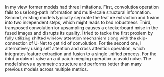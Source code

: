 In my view, former models had three limitations. First, convolution operation fails to use long-path information and multi-scale structural information. Second, existing models typically separate the feature extraction and fusion into two independent steps, which might leads to bad robustness. Third, transposed convolution for upsampling causes a checkerboard noise in the fused images and disrupts its quality.
I tried to tackle the first problem by fully utilizing shifted window attention mechanism along with the skip-connection of U-Net to get rid of convolution. For the second one, I alternatively using self attention and cross attention operation, which integrates feature extraction and fusion to a single unified process. For the third problem I raise an anti patch merging operation to avoid noise.
The model shows a symmetric structure and performs better than many previous models across multiple metrics. 
